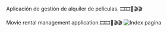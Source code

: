 Aplicación de gestión de alquiler de películas. 🎞🎞🍟🎬🎬

Movie rental management application.🎞🎞🍟🎬🎬
![Index pagina](https://user-images.githubusercontent.com/87204306/198330386-1c390521-4369-42ba-9e68-32ec4464a587.PNG)
